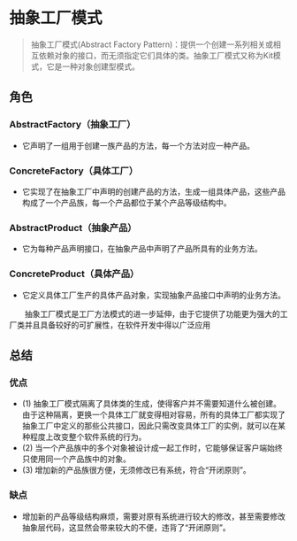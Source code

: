 # 抽象工厂模式

>抽象工厂模式(Abstract Factory Pattern)：提供一个创建一系列相关或相互依赖对象的接口，而无须指定它们具体的类。抽象工厂模式又称为Kit模式，它是一种对象创建型模式。

## 角色

### AbstractFactory（抽象工厂）

- 它声明了一组用于创建一族产品的方法，每一个方法对应一种产品。

###  ConcreteFactory（具体工厂）

- 它实现了在抽象工厂中声明的创建产品的方法，生成一组具体产品，这些产品构成了一个产品族，每一个产品都位于某个产品等级结构中。

### AbstractProduct（抽象产品）

- 它为每种产品声明接口，在抽象产品中声明了产品所具有的业务方法。

### ConcreteProduct（具体产品）

- 它定义具体工厂生产的具体产品对象，实现抽象产品接口中声明的业务方法。



&#8195;&#8195;抽象工厂模式是工厂方法模式的进一步延伸，由于它提供了功能更为强大的工厂类并且具备较好的可扩展性，在软件开发中得以广泛应用

## 总结

### 优点

- (1) 抽象工厂模式隔离了具体类的生成，使得客户并不需要知道什么被创建。由于这种隔离，更换一个具体工厂就变得相对容易，所有的具体工厂都实现了抽象工厂中定义的那些公共接口，因此只需改变具体工厂的实例，就可以在某种程度上改变整个软件系统的行为。
- (2) 当一个产品族中的多个对象被设计成一起工作时，它能够保证客户端始终只使用同一个产品族中的对象。
-  (3) 增加新的产品族很方便，无须修改已有系统，符合“开闭原则”。

### 缺点

- 增加新的产品等级结构麻烦，需要对原有系统进行较大的修改，甚至需要修改抽象层代码，这显然会带来较大的不便，违背了“开闭原则”。
